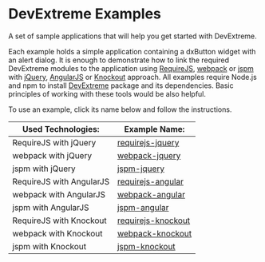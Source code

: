 # DevExtreme Examples

A set of sample applications that will help you get started with DevExtreme.

Each example holds a simple application containing a dxButton widget with an alert dialog. It is enough to demonstrate how to link the required DevExtreme modules to the application using [RequireJS](http://requirejs.org/), [webpack](http://webpack.github.io/docs/) or [jspm](http://jspm.io/) with [jQuery](http://jquery.com/), [AngularJS](https://angularjs.org/) or [Knockout](http://knockoutjs.com/) approach. All examples require Node.js and npm to install [DevExtreme](http://js.devexpress.com/) package and its dependencies. Basic principles of working with these tools would be also helpful.

To use an example, click its name below and follow the instructions.

Used Technologies: | Example Name:
------------------ | --------------
RequireJS with jQuery | [requirejs-jquery](requirejs-jquery/)
webpack with jQuery | [webpack-jquery](webpack-jquery/)
jspm with jQuery | [jspm-jquery](jspm-jquery/)
RequireJS with AngularJS | [requirejs-angular](requirejs-angular/)
webpack with AngularJS | [webpack-angular](webpack-angular/)
jspm with AngularJS | [jspm-angular](jspm-angular/)
RequireJS with Knockout | [requirejs-knockout](requirejs-knockout/)
webpack with Knockout | [webpack-knockout](webpack-knockout/)
jspm with Knockout | [jspm-knockout](jspm-knockout/)
